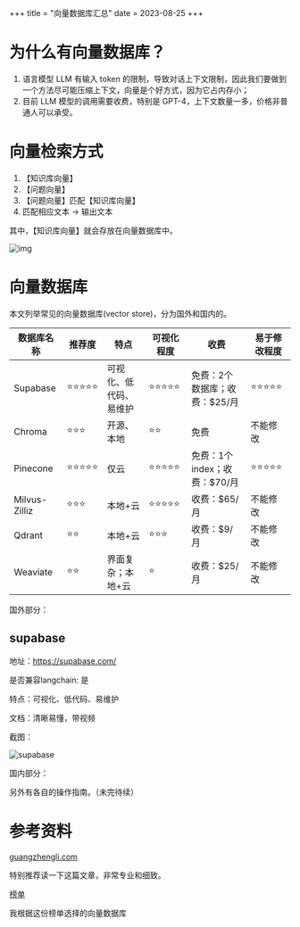 +++
title = "向量数据库汇总"
date = 2023-08-25
+++

# 为什么有向量数据库？

1. 语言模型 LLM 有输入 token 的限制，导致对话上下文限制，因此我们要做到一个方法尽可能压缩上下文，向量是个好方式，因为它占内存小；
2. 目前 LLM 模型的调用需要收费，特别是 GPT-4，上下文数量一多，价格非普通人可以承受。

# 向量检索方式

1. 【知识库向量】
2. 【问题向量】
3. 【问题向量】匹配【知识库向量】
4. 匹配相应文本 -> 输出文本

其中，【知识库向量】就会存放在向量数据库中。

![img](https://linxz-aliyun.oss-cn-shenzhen.aliyuncs.com/images/vector-database1.png)

# 向量数据库

本文列举常见的向量数据库(vector store)，分为国外和国内的。

| 数据库名称     | 推荐度   | 特点                 | 可视化程度  | 收费                 | 易于修改程度 |
| -------------- | -------- | -------------------- | ----------- | -------------------- | ------------ |
| Supabase       | ⭐⭐⭐⭐⭐   | 可视化、低代码、易维护 | ⭐⭐⭐⭐⭐      | 免费：2个数据库；收费：$25/月 | ⭐⭐⭐⭐⭐        |
| Chroma         | ⭐⭐⭐     | 开源、本地             | ⭐⭐         | 免费                 | 不能修改      |
| Pinecone       | ⭐⭐⭐⭐⭐   | 仅云                   | ⭐⭐⭐⭐⭐      | 免费：1个index；收费：$70/月 | ⭐⭐⭐⭐⭐        |
| Milvus-Zilliz  | ⭐⭐⭐     | 本地+云                | ⭐⭐⭐⭐⭐      | 收费：$65/月          | 不能修改      |
| Qdrant         | ⭐⭐      | 本地+云                | ⭐⭐⭐        | 收费：$9/月           | 不能修改      |
| Weaviate       | ⭐⭐      | 界面复杂；本地+云      | ⭐          | 收费：$25/月          | 不能修改      |

国外部分：

## supabase

地址：https://supabase.com/

是否兼容langchain: 是

特点：可视化、低代码、易维护

文档：清晰易懂，带视频

截图：

![supabase](https://linxz-aliyun.oss-cn-shenzhen.aliyuncs.com/images/supabase1.jpg)

国内部分：

另外有各自的操作指南。（未完待续）

# 参考资料

[guangzhengli.com](https://guangzhengli.com/blog/zh/vector-database/)

特别推荐读一下这篇文章，非常专业和细致。

[榜单](https://benchmark.vectorview.ai/vectordbs.html)

我根据这份榜单选择的向量数据库

